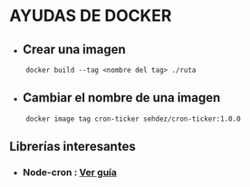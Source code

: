 # AYUDAS DE DOCKER

- ## Crear una imagen
```
    docker build --tag <nombre del tag> ./ruta
```
- ## Cambiar el nombre de una imagen
```
    docker image tag cron-ticker sehdez/cron-ticker:1.0.0
```

## Librerías interesantes
- ### Node-cron : [Ver guía](https://www.npmjs.com/package/node-cron)

